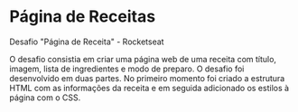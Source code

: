 # Página de Receitas
Desafio "Página de Receita" - Rocketseat

O desafio consistia em criar uma página web de uma receita com título, imagem, lista de ingredientes e modo de preparo. O desafio foi desenvolvido em duas partes. No primeiro momento foi criado a estrutura HTML com as informações da receita e em seguida adicionado os estilos à página com o CSS.


